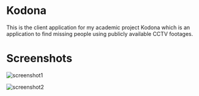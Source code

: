 # Kodona

This is the client application for my academic project Kodona which is an application to find missing people using publicly available CCTV footages.

# Screenshots 

![screenshot1](https://i.imgur.com/YnVrBKH.png)

![screenshot2](https://i.imgur.com/aq7cB8y.png)
